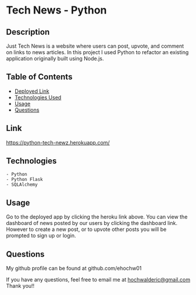 # Tech News - Python
    
## Description

Just Tech News is a website where users can post, upvote, and comment on links to news articles. In this project I used Python to refactor an existing application originally built using Node.js.

## Table of Contents

- [Deployed Link](#link)
- [Technologies Used](#technologies)
- [Usage](#usage)
- [Questions](#questions)

## Link
https://python-tech-newz.herokuapp.com/

## Technologies
    - Python
    - Python Flask
    - SQLAlchemy 

## Usage

Go to the deployed app by clicking the heroku link above. You can view the dashboard of news posted by our users by clicking the dashboard link. However to create a new post, or to upvote other posts you will be prompted to sign up or login. 


## Questions

My github profile can be found at github.com/ehochw01

If you have any questions, feel free to email me at hochwalderic@gmail.com
Thank you!!
